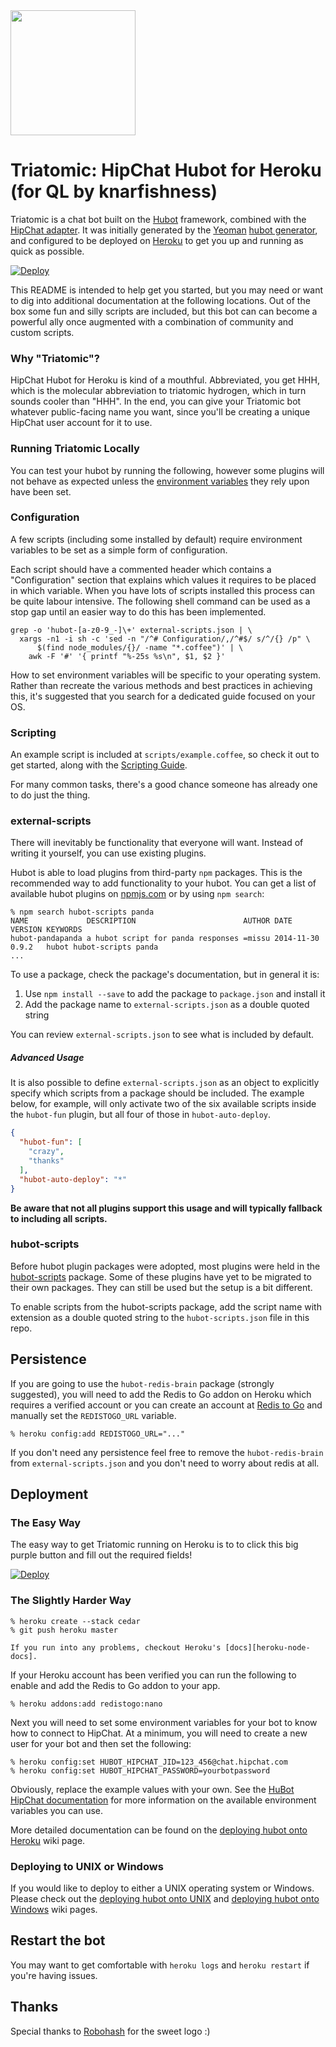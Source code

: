 <img src="https://raw.githubusercontent.com/hipchat/triatomic/master/logo.png" width="200">

# Triatomic: HipChat Hubot for Heroku (for QL by knarfishness)

Triatomic is a chat bot built on the [Hubot][hubot] framework, combined
with the [HipChat adapter][hubot-hipchat]. It was initially generated by
the [Yeoman][yeoman] [hubot generator][generator-hubot], and configured
to be deployed on [Heroku][heroku] to get you up and running as quick as possible.

[![Deploy](https://www.herokucdn.com/deploy/button.png)](https://heroku.com/deploy?template=https://github.com/hipchat/triatomic)

This README is intended to help get you started, but you may need or want to dig
into additional documentation at the following locations. Out of the box
some fun and silly scripts are included, but this bot can can become a
powerful ally once augmented with a combination of community and custom
scripts.

[hubot-hipchat]: https://github.com/hipchat/hubot-hipchat
[hubot]: http://hubot.github.com
[heroku]: http://www.heroku.com
[yeoman]: http://yeoman.io
[generator-hubot]: https://github.com/github/generator-hubot

### Why "Triatomic"?

HipChat Hubot for Heroku is kind of a mouthful. Abbreviated, you get
HHH, which is the molecular abbreviation to triatomic hydrogen, which in
turn sounds cooler than "HHH". In the end, you can give your Triatomic bot
whatever public-facing name you want, since you'll be creating a unique HipChat
user account for it to use.

### Running Triatomic Locally

You can test your hubot by running the following, however some plugins will not
behave as expected unless the [environment variables](#configuration) they rely
upon have been set.

### Configuration

A few scripts (including some installed by default) require environment
variables to be set as a simple form of configuration.

Each script should have a commented header which contains a "Configuration"
section that explains which values it requires to be placed in which variable.
When you have lots of scripts installed this process can be quite labour
intensive. The following shell command can be used as a stop gap until an
easier way to do this has been implemented.

    grep -o 'hubot-[a-z0-9_-]\+' external-scripts.json | \
      xargs -n1 -i sh -c 'sed -n "/^# Configuration/,/^#$/ s/^/{} /p" \
          $(find node_modules/{}/ -name "*.coffee")' | \
        awk -F '#' '{ printf "%-25s %s\n", $1, $2 }'

How to set environment variables will be specific to your operating system.
Rather than recreate the various methods and best practices in achieving this,
it's suggested that you search for a dedicated guide focused on your OS.

### Scripting

An example script is included at `scripts/example.coffee`, so check it out to
get started, along with the [Scripting Guide](scripting-docs).

For many common tasks, there's a good chance someone has already one to do just
the thing.

[scripting-docs]: https://github.com/github/hubot/blob/master/docs/scripting.md

### external-scripts

There will inevitably be functionality that everyone will want. Instead of
writing it yourself, you can use existing plugins.

Hubot is able to load plugins from third-party `npm` packages. This is the
recommended way to add functionality to your hubot. You can get a list of
available hubot plugins on [npmjs.com](npmjs) or by using `npm search`:

    % npm search hubot-scripts panda
    NAME             DESCRIPTION                        AUTHOR DATE       VERSION KEYWORDS
    hubot-pandapanda a hubot script for panda responses =missu 2014-11-30 0.9.2   hubot hubot-scripts panda
    ...


To use a package, check the package's documentation, but in general it is:

1. Use `npm install --save` to add the package to `package.json` and install it
2. Add the package name to `external-scripts.json` as a double quoted string

You can review `external-scripts.json` to see what is included by default.

##### Advanced Usage

It is also possible to define `external-scripts.json` as an object to
explicitly specify which scripts from a package should be included. The example
below, for example, will only activate two of the six available scripts inside
the `hubot-fun` plugin, but all four of those in `hubot-auto-deploy`.

```json
{
  "hubot-fun": [
    "crazy",
    "thanks"
  ],
  "hubot-auto-deploy": "*"
}
```

**Be aware that not all plugins support this usage and will typically fallback
to including all scripts.**

[npmjs]: https://www.npmjs.com

### hubot-scripts

Before hubot plugin packages were adopted, most plugins were held in the
[hubot-scripts][hubot-scripts] package. Some of these plugins have yet to be
migrated to their own packages. They can still be used but the setup is a bit
different.

To enable scripts from the hubot-scripts package, add the script name with
extension as a double quoted string to the `hubot-scripts.json` file in this
repo.

[hubot-scripts]: https://github.com/github/hubot-scripts

##  Persistence

If you are going to use the `hubot-redis-brain` package (strongly suggested),
you will need to add the Redis to Go addon on Heroku which requires a verified
account or you can create an account at [Redis to Go][redistogo] and manually
set the `REDISTOGO_URL` variable.

    % heroku config:add REDISTOGO_URL="..."

If you don't need any persistence feel free to remove the `hubot-redis-brain`
from `external-scripts.json` and you don't need to worry about redis at all.

[redistogo]: https://redistogo.com/

## Deployment

### The Easy Way

The easy way to get Triatomic running on Heroku is to to click this big purple
button and fill out the required fields!

[![Deploy](https://www.herokucdn.com/deploy/button.png)](https://heroku.com/deploy?template=https://github.com/hipchat/triatomic)

### The Slightly Harder Way

    % heroku create --stack cedar
    % git push heroku master

    If you run into any problems, checkout Heroku's [docs][heroku-node-docs].

If your Heroku account has been verified you can run the following to enable
and add the Redis to Go addon to your app.

    % heroku addons:add redistogo:nano

Next you will need to set some environment variables for your bot to know how
to connect to HipChat.  At a minimum, you will need to create a new user for
your bot and then set the following:

    % heroku config:set HUBOT_HIPCHAT_JID=123_456@chat.hipchat.com
    % heroku config:set HUBOT_HIPCHAT_PASSWORD=yourbotpassword

Obviously, replace the example values with your own.  See the
[HuBot HipChat documentation][hubot-hipchat] for more information on the
available environment variables you can use.

More detailed documentation can be found on the [deploying hubot onto
Heroku][deploy-heroku] wiki page.

### Deploying to UNIX or Windows

If you would like to deploy to either a UNIX operating system or Windows.
Please check out the [deploying hubot onto UNIX][deploy-unix] and [deploying
hubot onto Windows][deploy-windows] wiki pages.

[heroku-node-docs]: http://devcenter.heroku.com/articles/node-js
[deploy-heroku]: https://github.com/github/hubot/blob/master/docs/deploying/heroku.md
[deploy-unix]: https://github.com/github/hubot/blob/master/docs/deploying/unix.md
[deploy-windows]: https://github.com/github/hubot/blob/master/docs/deploying/unix.md

## Restart the bot

You may want to get comfortable with `heroku logs` and `heroku restart` if
you're having issues.

## Thanks

Special thanks to [Robohash](http://robohash.org) for the sweet logo :)
